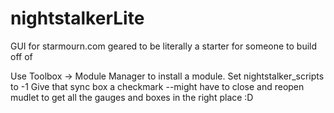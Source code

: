 # nightstalkerLite
GUI for starmourn.com geared to be literally a starter for someone to build off of

Use Toolbox → Module Manager to install a module.
Set nightstalker_scripts to -1
Give that sync box a checkmark
--might have to close and reopen mudlet to get all the gauges and boxes in the right place :D